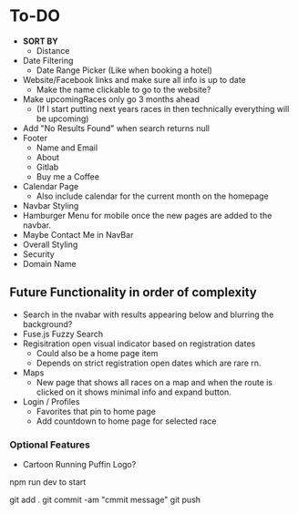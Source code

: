 # To-DO
- **SORT BY**
  - Distance
- Date Filtering
    - Date Range Picker (Like when booking a hotel)
- Website/Facebook links and make sure all info is up to date
  - Make the name clickable to go to the website?
- Make upcomingRaces only go 3 months ahead
  - (If I start putting next years races in then technically everything will be upcoming)
- Add "No Results Found" when search returns null
- Footer
  - Name and Email
  - About
  - Gitlab
  - Buy me a Coffee
- Calendar Page
  - Also include calendar for the current month on the homepage
- Navbar Styling
- Hamburger Menu for mobile once the new pages are added to the navbar.
- Maybe Contact Me in NavBar
- Overall Styling
- Security
- Domain Name

## Future Functionality in order of complexity
- Search in the nvabar with results appearing below and blurring the background?
- Fuse.js Fuzzy Search
- Regisitration open visual indicator based on registration dates
  - Could also be a home page item
  - Depends on strict registration open dates which are rare rn.
- Maps
  - New page that shows all races on a map and when the route is clicked on it shows minimal info and expand button.
- Login / Profiles
  - Favorites that pin to home page
  - Add countdown to home page for selected race

### Optional Features
- Cartoon Running Puffin Logo?


npm run dev to start

git add .
git commit -am "cmmit message"
git push
